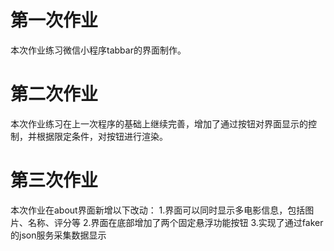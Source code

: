 # 第一次作业
本次作业练习微信小程序tabbar的界面制作。

# 第二次作业
本次作业练习在上一次程序的基础上继续完善，增加了通过按钮对界面显示的控制，并根据限定条件，对按钮进行渲染。

# 第三次作业
本次作业在about界面新增以下改动：
    1.界面可以同时显示多电影信息，包括图片、名称、评分等
    2.界面在底部增加了两个固定悬浮功能按钮
    3.实现了通过faker的json服务采集数据显示

